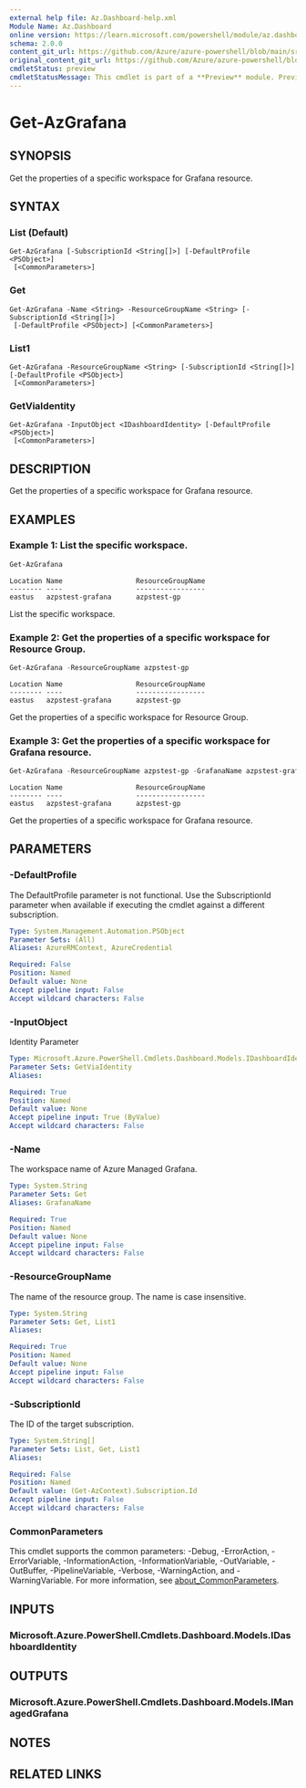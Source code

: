 ```yaml
---
external help file: Az.Dashboard-help.xml
Module Name: Az.Dashboard
online version: https://learn.microsoft.com/powershell/module/az.dashboard/get-azgrafana
schema: 2.0.0
content_git_url: https://github.com/Azure/azure-powershell/blob/main/src/Dashboard/Dashboard/help/Get-AzGrafana.md
original_content_git_url: https://github.com/Azure/azure-powershell/blob/main/src/Dashboard/Dashboard/help/Get-AzGrafana.md
cmdletStatus: preview
cmdletStatusMessage: This cmdlet is part of a **Preview** module. Preview versions aren't recommended for use in production environments. For more information, see https://aka.ms/azps-refstatus.
---
```


# Get-AzGrafana

## SYNOPSIS
Get the properties of a specific workspace for Grafana resource.

## SYNTAX

### List (Default)
```
Get-AzGrafana [-SubscriptionId <String[]>] [-DefaultProfile <PSObject>]
 [<CommonParameters>]
```

### Get
```
Get-AzGrafana -Name <String> -ResourceGroupName <String> [-SubscriptionId <String[]>]
 [-DefaultProfile <PSObject>] [<CommonParameters>]
```

### List1
```
Get-AzGrafana -ResourceGroupName <String> [-SubscriptionId <String[]>] [-DefaultProfile <PSObject>]
 [<CommonParameters>]
```

### GetViaIdentity
```
Get-AzGrafana -InputObject <IDashboardIdentity> [-DefaultProfile <PSObject>]
 [<CommonParameters>]
```

## DESCRIPTION
Get the properties of a specific workspace for Grafana resource.

## EXAMPLES

### Example 1: List the specific workspace.
```powershell
Get-AzGrafana
```

```output
Location Name                  ResourceGroupName
-------- ----                  -----------------
eastus   azpstest-grafana      azpstest-gp
```

List the specific workspace.

### Example 2: Get the properties of a specific workspace for Resource Group.
```powershell
Get-AzGrafana -ResourceGroupName azpstest-gp
```

```output
Location Name                  ResourceGroupName
-------- ----                  -----------------
eastus   azpstest-grafana      azpstest-gp
```

Get the properties of a specific workspace for Resource Group.

### Example 3: Get the properties of a specific workspace for Grafana resource.
```powershell
Get-AzGrafana -ResourceGroupName azpstest-gp -GrafanaName azpstest-grafana
```

```output
Location Name                  ResourceGroupName
-------- ----                  -----------------
eastus   azpstest-grafana      azpstest-gp
```

Get the properties of a specific workspace for Grafana resource.

## PARAMETERS

### -DefaultProfile
The DefaultProfile parameter is not functional.
Use the SubscriptionId parameter when available if executing the cmdlet against a different subscription.

```yaml
Type: System.Management.Automation.PSObject
Parameter Sets: (All)
Aliases: AzureRMContext, AzureCredential

Required: False
Position: Named
Default value: None
Accept pipeline input: False
Accept wildcard characters: False
```

### -InputObject
Identity Parameter

```yaml
Type: Microsoft.Azure.PowerShell.Cmdlets.Dashboard.Models.IDashboardIdentity
Parameter Sets: GetViaIdentity
Aliases:

Required: True
Position: Named
Default value: None
Accept pipeline input: True (ByValue)
Accept wildcard characters: False
```

### -Name
The workspace name of Azure Managed Grafana.

```yaml
Type: System.String
Parameter Sets: Get
Aliases: GrafanaName

Required: True
Position: Named
Default value: None
Accept pipeline input: False
Accept wildcard characters: False
```

### -ResourceGroupName
The name of the resource group.
The name is case insensitive.

```yaml
Type: System.String
Parameter Sets: Get, List1
Aliases:

Required: True
Position: Named
Default value: None
Accept pipeline input: False
Accept wildcard characters: False
```

### -SubscriptionId
The ID of the target subscription.

```yaml
Type: System.String[]
Parameter Sets: List, Get, List1
Aliases:

Required: False
Position: Named
Default value: (Get-AzContext).Subscription.Id
Accept pipeline input: False
Accept wildcard characters: False
```

### CommonParameters
This cmdlet supports the common parameters: -Debug, -ErrorAction, -ErrorVariable, -InformationAction, -InformationVariable, -OutVariable, -OutBuffer, -PipelineVariable, -Verbose, -WarningAction, and -WarningVariable. For more information, see [about_CommonParameters](http://go.microsoft.com/fwlink/?LinkID=113216).

## INPUTS

### Microsoft.Azure.PowerShell.Cmdlets.Dashboard.Models.IDashboardIdentity

## OUTPUTS

### Microsoft.Azure.PowerShell.Cmdlets.Dashboard.Models.IManagedGrafana

## NOTES

## RELATED LINKS
